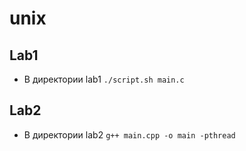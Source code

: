 # unix

## Lab1 
* В директории lab1 `./script.sh main.c`


## Lab2
* В директории lab2 `g++ main.cpp -o main -pthread`
